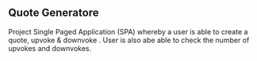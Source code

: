 ## Quote Generatore
<p>Project Single Paged Application (SPA) whereby a user is able to create a quote, upvoke & downvoke . User is also abe able to check the number of upvokes and downvokes.</p>